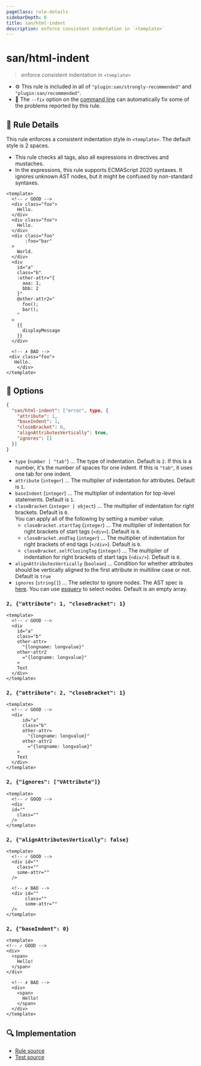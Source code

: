 ```yaml
---
pageClass: rule-details
sidebarDepth: 0
title: san/html-indent
description: enforce consistent indentation in `<template>`
---
```

# san/html-indent
> enforce consistent indentation in `<template>`

- :gear: This rule is included in all of `"plugin:san/strongly-recommended"` and `"plugin:san/recommended"`.
- :wrench: The `--fix` option on the [command line](https://eslint.org/docs/user-guide/command-line-interface#fixing-problems) can automatically fix some of the problems reported by this rule.

## :book: Rule Details

This rule enforces a consistent indentation style in `<template>`. The default style is 2 spaces.

- This rule checks all tags, also all expressions in directives and mustaches.
- In the expressions, this rule supports ECMAScript 2020 syntaxes. It ignores unknown AST nodes, but it might be confused by non-standard syntaxes.

<eslint-code-block fix :rules="{'san/html-indent': ['error']}">

```vue
<template>
  <!-- ✓ GOOD -->
  <div class="foo">
    Hello.
  </div>
  <div class="foo">
    Hello.
  </div>
  <div class="foo"
       :foo="bar"
  >
    World.
  </div>
  <div
    id="a"
    class="b"
    :other-attr="{
      aaa: 1,
      bbb: 2
    }"
    @other-attr2="
      foo();
      bar();
    "
  >
    {{
      displayMessage
    }}
  </div>

  <!-- ✗ BAD -->
 <div class="foo">
   Hello.
    </div>
</template>
```

</eslint-code-block>

## :wrench: Options

```json
{
  "san/html-indent": ["error", type, {
    "attribute": 1,
    "baseIndent": 1,
    "closeBracket": 0,
    "alignAttributesVertically": true,
    "ignores": []
  }]
}
```

- `type` (`number | "tab"`) ... The type of indentation. Default is `2`. If this is a number, it's the number of spaces for one indent. If this is `"tab"`, it uses one tab for one indent.
- `attribute` (`integer`) ... The multiplier of indentation for attributes. Default is `1`.
- `baseIndent` (`integer`) ... The multiplier of indentation for top-level statements. Default is `1`.
- `closeBracket` (`integer | object`) ... The multiplier of indentation for right brackets. Default is `0`.  
  You can apply all of the following by setting a number value.
  - `closeBracket.startTag` (`integer`) ... The multiplier of indentation for right brackets of start tags (`<div>`). Default is `0`.
  - `closeBracket.endTag` (`integer`) ... The multiplier of indentation for right brackets of end tags (`</div>`). Default is `0`.
  - `closeBracket.selfClosingTag` (`integer`) ... The multiplier of indentation for right brackets of start tags (`<div/>`). Default is `0`.
- `alignAttributesVertically` (`boolean`) ... Condition for whether attributes should be vertically aligned to the first attribute in multiline case or not. Default is `true`
- `ignores` (`string[]`) ... The selector to ignore nodes. The AST spec is [here](https://github.com/mysticatea/vue-eslint-parser/blob/master/docs/ast.md). You can use [esquery](https://github.com/estools/esquery#readme) to select nodes. Default is an empty array.

### `2, {"attribute": 1, "closeBracket": 1}`

<eslint-code-block fix :rules="{'san/html-indent': ['error', 2, {attribute: 1, closeBracket: 1}]}">

```vue
<template>
  <!-- ✓ GOOD -->
  <div
    id="a"
    class="b"
    other-attr=
      "{longname: longvalue}"
    other-attr2
      ="{longname: longvalue}"
    >
    Text
  </div>
</template>
```

</eslint-code-block>

### `2, {"attribute": 2, "closeBracket": 1}`

<eslint-code-block fix :rules="{'san/html-indent': ['error', 2, {attribute: 2, closeBracket: 1}]}">

```vue
<template>
  <!-- ✓ GOOD -->
  <div
      id="a"
      class="b"
      other-attr=
        "{longname: longvalue}"
      other-attr2
        ="{longname: longvalue}"
    >
    Text
  </div>
</template>
```

</eslint-code-block>

### `2, {"ignores": ["VAttribute"]}`

<eslint-code-block fix :rules="{'san/html-indent': ['error', 2, {ignores: ['VAttribute']}]}">

```vue
<template>
  <!-- ✓ GOOD -->
  <div
  id=""
    class=""
  />
</template>
```

</eslint-code-block>

### `2, {"alignAttributesVertically": false}`

<eslint-code-block fix :rules="{'san/html-indent': ['error', 2, {alignAttributesVertically: false}]}">

```vue
<template>
  <!-- ✓ GOOD -->
  <div id=""
    class=""
    some-attr=""
  />

  <!-- ✗ BAD -->
  <div id=""
       class=""
       some-attr=""
  />
</template>
```

</eslint-code-block>

### `2, {"baseIndent": 0}`

<eslint-code-block fix :rules="{'san/html-indent': ['error', 2, {baseIndent: 0}]}">

```vue
<template>
<!-- ✓ GOOD -->
<div>
  <span>
    Hello!
  </span>
</div>

  <!-- ✗ BAD -->
  <div>
    <span>
      Hello!
    </span>
  </div>
</template>
```

</eslint-code-block>

## :mag: Implementation

- [Rule source](https://github.com/vuejs/eslint-plugin-san/blob/master/lib/rules/html-indent.js)
- [Test source](https://github.com/vuejs/eslint-plugin-san/blob/master/tests/lib/rules/html-indent.js)
